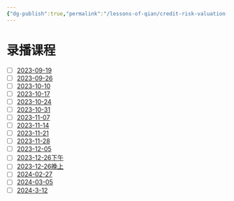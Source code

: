 ```yaml
---
{"dg-publish":true,"permalink":"/lessons-of-qian/credit-risk-valuation-lesson-of-qian/","dgPassFrontmatter":true}
---
```



# 录播课程

- [ ] [2023-09-19](https://meeting.tencent.com/v2/cloud-record/share?id=6c9ee69c-5794-44ba-95ef-b1c68afb1f28&from=3)
- [ ] [2023-09-26](https://meeting.tencent.com/v2/cloud-record/share?id=c8c8de5d-7a22-408e-9572-8bbd6e50f79c&from=3)
- [ ] [2023-10-10](https://meeting.tencent.com/v2/cloud-record/share?id=f35e586b-053d-4b47-b813-879316a699b5&from=3)
- [ ] [2023-10-17](https://meeting.tencent.com/v2/cloud-record/share?id=8320a43a-5b71-4f89-9570-23b3b5abee59&from=3)
- [ ] [2023-10-24]([meeting.tencent.com/user-center/shared-record-info?id=bfd6aa61-6b0e-4660-920b-46d71e201c71&from=7](https://meeting.tencent.com/user-center/shared-record-info?id=bfd6aa61-6b0e-4660-920b-46d71e201c71&from=7))
- [ ] [2023-10-31](https://meeting.tencent.com/v2/cloud-record/share?id=7e95402d-1435-4d27-b936-3c322746b4ff&from=3)
- [ ] [2023-11-07](https://meeting.tencent.com/v2/cloud-record/share?id=2ce4f32b-3b3a-4ac3-aaf0-d9860def1e57&from=3)
- [ ] [2023-11-14](https://meeting.tencent.com/v2/cloud-record/share?id=61eb9e2d-0f56-439a-982d-c3a8d42c6f1d&from=3)
- [ ] [2023-11-21](https://meeting.tencent.com/v2/cloud-record/share?id=f79835d8-ddb4-4da5-ab37-399b293e74fe&from=3)
- [ ] [2023-11-28](https://meeting.tencent.com/v2/cloud-record/share?id=9f948656-9529-47c8-9677-baa9dc631062&from=3)
- [ ] [2023-12-05](https://meeting.tencent.com/v2/cloud-record/share?id=6b1ecc0d-3889-47c4-96fc-f277556921c3&from=3)
- [ ] [2023-12-26下午](https://meeting.tencent.com/v2/cloud-record/share?id=c407f3e8-3c45-4f7e-b2d9-eb9a97e156e5&from=3)
- [ ] [2023-12-26晚上](https://meeting.tencent.com/v2/cloud-record/share?id=4b86f220-ef92-4c70-aceb-21a696721b7a&from=3) 
- [ ] [2024-02-27](https://meeting.tencent.com/v2/cloud-record/share?id=283cd9c1-4901-480d-b0ed-543ebefd61ce&from=3&record_type=2)
- [ ] [2024-03-05](https://meeting.tencent.com/v2/cloud-record/share?id=dd5c68e7-c8ab-407f-bb62-35cca80e7a64&from=3&record_type=2)
- [ ] [2024-3-12](https://meeting.tencent.com/v2/cloud-record/share?id=64fcb530-5c1e-4319-80de-be393f4c877d&from=3&record_type=2)
